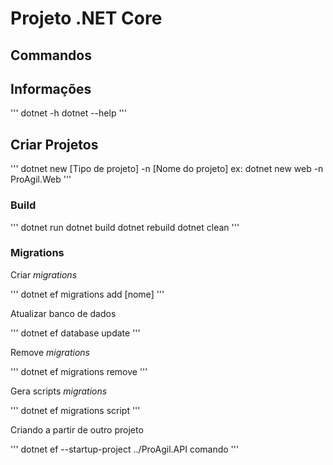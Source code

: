 # Projeto .NET Core

## Commandos

## Informações
'''
dotnet -h
dotnet --help
'''
## Criar Projetos
'''
dotnet new [Tipo de projeto] -n [Nome do projeto]
ex: dotnet new web -n ProAgil.Web
'''
### Build

'''
dotnet run
dotnet build
dotnet rebuild
dotnet clean
'''

### Migrations

Criar _migrations_

'''
dotnet ef migrations add [nome]
'''

Atualizar banco de dados

'''
dotnet ef database update
'''

Remove _migrations_

'''
dotnet ef migrations remove
'''

Gera scripts _migrations_

'''
dotnet ef migrations script
'''

Criando a partir de outro projeto

'''
dotnet ef --startup-project ../ProAgil.API comando
'''
